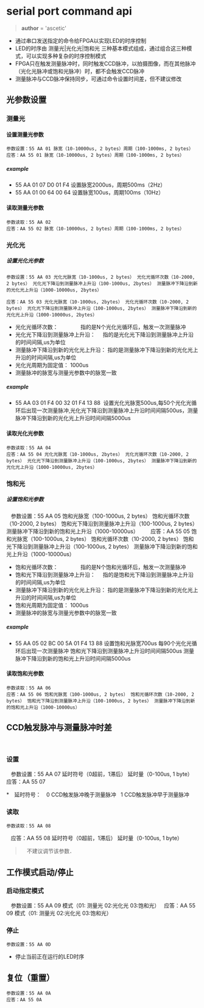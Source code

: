 
# serial port command api

> __author__ = 'ascetic'

* 通过串口发送指定的命令给FPGA以实现LED的时序控制
* LED的时序由 测量光|光化光|饱和光 三种基本模式组成，通过组合这三种模式，可以实现多种复杂的时序控制模式
* FPGA只在触发测量脉冲时，同时触发CCD脉冲，以拍摄图像，而在其他脉冲（光化光脉冲或饱和光脉冲）时，都不会触发CCD脉冲
* 测量脉冲与CCD脉冲保持同步，可通过命令设置时间差，但不建议修改

## 光参数设置

### 测量光

#### 设置测量光参数

    参数设置：55 AA 01 脉宽（10-10000us, 2 bytes）周期（100-1000ms, 2 bytes）                 
    应答：AA 55 01 脉宽（10-10000us, 2 bytes）周期（100-1000ms, 2 bytes）

##### example

* 55 AA 01 07 D0 01 F4  设置脉宽2000us，周期500ms（2Hz）
* 55 AA 01 00 64 00 64  设置脉宽100us，周期100ms（10Hz）

#### 读取测量光参数

    参数读取：55 AA 02 
    应答：AA 55 02 脉宽（10-10000us, 2 bytes）周期（100-1000ms, 2 bytes）

### 光化光

##### 设置光化光参数

    参数设置：55 AA 03 光化光脉宽（10-1000us, 2 bytes） 光化光循环次数（10-2000, 2 bytes） 光化光下降沿到测量脉冲上升沿（100-1000us, 2bytes） 测量脉冲下降沿到新的光化光上升沿（1000-10000us, 2bytes）
    
    应答：AA 55 03 光化光脉宽（10-1000us, 2bytes） 光化光循环次数（10-2000, 2 bytes） 光化光下降沿到测量脉冲上升沿（100-1000us, 2bytes） 测量脉冲下降沿到新的光化光上升沿（1000-10000us, 2bytes）

* 光化光循环次数：                  指的是N个光化光循环后，触发一次测量脉冲
* 光化光下降沿到测量脉冲上升沿：     指的是光化光下降沿到测量脉冲上升沿的时间间隔,us为单位
* 测量脉冲下降沿到新的光化光上升沿：  指的是测量脉冲下降沿到新的光化光上升沿的时间间隔,us为单位
* 光化光周期为固定值： 1000us
* 测量脉冲的脉宽与测量光参数中的脉宽一致

##### example

* 55 AA 03 01 F4 00 32 01 F4 13 88  设置光化光脉宽500us,每50个光化光循环后出现一次测量脉冲,光化光下降沿到测量脉冲上升沿时间间隔500us，测量脉冲下降沿到新的光化光上升沿时间间隔5000us

#### 读取光化光参数

    参数读取：55 AA 04 
    应答：AA 55 04 光化光脉宽（10-1000us, 2bytes） 光化光循环次数（10-2000, 2 bytes） 光化光下降沿到测量脉冲上升沿（100-1000us, 2bytes） 测量脉冲下降沿到新的光化光上升沿（1000-10000us, 2bytes）

### 饱和光

##### 设置饱和光参数

    参数设置：55 AA 05 饱和光脉宽（100-1000us, 2 bytes） 饱和光循环次数（10-2000, 2 bytes） 饱和光下降沿到测量脉冲上升沿（100-1000us, 2 bytes） 测量脉冲下降沿到新的饱和光上升沿（1000-10000us）
    
    应答：AA 55 05 饱和光脉宽（100-1000us, 2 bytes） 饱和光循环次数（10-2000, 2 bytes） 饱和光下降沿到测量脉冲上升沿（100-1000us, 2 bytes） 测量脉冲下降沿到新的饱和光上升沿（1000-10000us）

* 饱和光循环次数：                   指的是N个饱和光循环后，触发一次测量脉冲
* 饱和光下降沿到测量脉冲上升沿：      指的是饱和光下降沿到测量脉冲上升沿的时间间隔,us为单位
* 测量脉冲下降沿到新的光化光上升沿：   指的是测量脉冲下降沿到新的光化光上升沿的时间间隔,us为单位
* 饱和光周期为固定值： 1000us
* 测量脉冲的脉宽与测量光参数中的脉宽一致

##### example

* 55 AA 05 02 BC 00 5A 01 F4 13 88  设置饱和光脉宽700us 每90个光化光循环后出现一次测量脉冲 饱和光下降沿到测量脉冲上升沿时间间隔500us 测量脉冲下降沿到新的饱和光上升沿时间间隔5000us

#### 读取饱和光参数

    参数读取：55 AA 06                                                      
    应答：AA 55 06 饱和光脉宽（100-1000us, 2 bytes） 饱和光循环次数（10-2000, 2 bytes） 饱和光下降沿到测量脉冲上升沿（100-1000us, 2 bytes） 测量脉冲下降沿到新的饱和光上升沿（1000-10000us）

## CCD触发脉冲与测量脉冲时差
    
### 设置

    参数设置：55 AA 07 延时符号（0超前，1滞后） 延时量（0-100us, 1 byte）
    应答：AA 55 07
    
*　延时符号：　0 CCD触发脉冲晚于测量脉冲    1 CCD触发脉冲早于测量脉冲

### 读取

    参数读取：55 AA 08                                                         
    应答：AA 55 08 延时符号（0超前，1滞后） 延时量（0-100us, 1 byte）
    
>　不建议调节该参数．
   
## 工作模式启动/停止

### 启动指定模式

    参数设置：55 AA 09 模式（01: 测量光 02:光化光 03:饱和光）  
    应答：AA 55 09 模式（01: 测量光 02:光化光 03:饱和光）

### 停止
    
    参数设置：55 AA 0D

* 停止当前正在运行的LED时序

## 复位（重置）

    参数设置：55 AA 0A 
    应答：AA 55 0A

